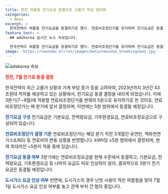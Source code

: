 ```yaml
---
title: 한전 여름철 전기요금 동결으로 고물가 부담 덜어줘
categories:
  - News
excerpt: >
  한국전력이 여름철 전기요금을 동결하기로 했다. 연료비조정단가를 유지하며 전기요금은 동결되어, 서민들의 가계 부담을 덜어줄 것으로 전망된다. 도시가스의 경우에는 7월 1일의 요금 인상 여부가 논의 중이며, 공급 부족으로 국제 에너지 위기의 영향을 받는 가운데, 도시가스 요금 인상에 대한 논의가 이어지고 있다.
feature_text: >
  ## adskorea 실시간 뉴스 속보입니다.

  한국전력이 여름철 전기요금을 동결하기로 했다. 연료비조정단가를 유지하며 전기요금은 동결되어, 서민들의 가계 부담을 덜어줄 것으로 전망된다. 도시가스의 경우에는 7월 1일의 요금 인상 여부가 논의 중이며, 공급 부족으로 국제 에너지 위기의 영향을 받는 가운데, 도시가스 요금 인상에 대한 논의가 이어지고 있다.
image: 'https://newsdao.kr/res/images/meta/newsdao_breakingnews.jpg'
---
```


<p><img src="https://newsdao.kr/res/images/meta/newsdao_breakingnews.jpg" alt="adskorea 속보" /></p>

<p><b><span style="color: #ee2323;">한전, 7월 전기료 동결 결정</span></b></p>

<p>한국전력이 최근 고물가 상황과 가계 부담 증가 등을 고려하여, 2023년까지 3년간 43조원대 적자를 예상하고 있는 상황에서, 전기요금 동결 결정을 내리게 되었습니다. 이에 3분기(7∼9월)에 적용할 연료비조정단가를 현재의 5원으로 유지하기로 한 것이죠. 연료비조정단가는 매 분기에 앞서 결정되며, 이번에는 5원 범위에서 동결될 예정입니다.</p>

<p><b><span style="color: #1a5490;">전기요금 구성</span></b>
전기요금은 기본요금, 전력량요금, 기후환경요금, 연료비조정요금으로 구성되어 있습니다.</p>

<p><b><span style="color: #1a5490;">연료비조정단가 결정 기준</span></b>
연료비조정단가는 해당 분기 직전 3개월간 유연탄, 액화천연가스(LNG) 등 연료비의 변동 상황을 반영합니다. kWh당 ±5원 범위에서 결정되며, 현재 최대치인 +5원이 적용 중에 있습니다.</p>

<p><b><span style="color: #1a5490;">전기요금 동결 여부</span></b>
3분기에는 연료비조정요금을 현재 수준에서 동결하고, 기본요금, 전력량요금, 기후환경요금 등 나머지 요금도 따로 인상하지 않아, 결과적으로 3분기 전기요금은 동결될 예정입니다.</p>

<p><b><span style="color: #1a5490;">도시가스 요금 인상 여부</span></b>
반면에, 도시가스의 경우 난방 사용이 적은 여름철을 맞아 7월 1일 도시가스 요금 인상 여부를 놓고 관계 부처 간 협의 중입니다.</p>

